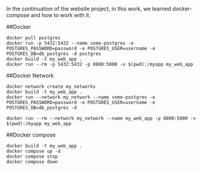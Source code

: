 In the continuation of the website project, in this work, we learned docker-compose and how to work with it.


##Docker
```
docker pull postgres
docker run -p 5432:5432 --name some-postgres -e POSTGRES_PASSWORD=password -e POSTGRES_USER=username -e POSTGRES_DB=db_postgres -d postgres
docker build -t my_web_app .
docker run --rm -p 5432:5432 -p 8080:5000 -v $(pwd):/myapp my_web_app
```
##Docker Network
```
docker network create my_networks
docker build -t my_web_app .
docker run --network my_network --name some-postgres -e POSTGRES_PASSWORD=password -e POSTGRES_USER=username -e POSTGRES_DB=db_postgres -d
```
```
docker run --rm --network my_network --name my_web_app -p 8080:5000 -v $(pwd):/myapp my_web_app
```
##Docker compose
```
docker build -t my_web_app .
docker compose up -d
docker compose stop
docker compose down

```
